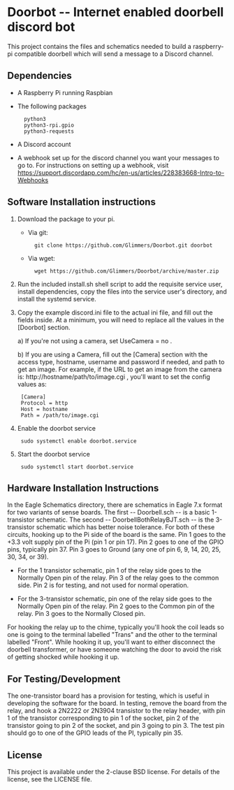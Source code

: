 Doorbot -- Internet enabled doorbell discord bot
================================================

This project contains the files and schematics needed to build a raspberry-pi compatible doorbell
which will send a message to a Discord channel.

Dependencies
------------

* A Raspberry Pi running Raspbian
* The following packages

        python3
        python3-rpi.gpio
        python3-requests

* A Discord account
* A webhook set up for the discord channel you want your messages to go to. For instructions on
      setting up a webhook, visit
      https://support.discordapp.com/hc/en-us/articles/228383668-Intro-to-Webhooks

Software Installation instructions
----------------------------------

1. Download the package to your pi.

    * Via git: 

            git clone https://github.com/Glimmers/Doorbot.git doorbot

    * Via wget:

            wget https://github.com/Glimmers/Doorbot/archive/master.zip

2. Run the included install.sh shell script to add the requisite service user, install dependencies,
copy the files into the service user's directory, and install the systemd service.

3. Copy the example discord.ini file to the actual ini file, and fill out the fields inside. At a
minimum, you will need to replace all the values in the [Doorbot] section.

    a) If you're not using a camera, set UseCamera = no .

    b) If you are using a Camera, fill out the [Camera] section with the access type, hostname,
    username and password if needed, and path to get an image. For example, if the URL to get an image
    from the camera is: http://hostname/path/to/image.cgi , you'll want to set the config values as:

        [Camera]
        Protocol = http
        Host = hostname
        Path = /path/to/image.cgi

4. Enable the doorbot service
    
        sudo systemctl enable doorbot.service

5. Start the doorbot service

        sudo systemctl start doorbot.service
   

Hardware Installation Instructions
----------------------------------

In the Eagle Schematics directory, there are schematics in Eagle 7.x format for two variants of sense
boards. The first -- Doorbell.sch -- is a basic 1-transistor schematic. The second --
DoorbellBothRelayBJT.sch -- is the 3-transistor schematic which has better noise tolerance. For both of
these circuits, hooking up to the Pi side of the board is the same. Pin 1 goes to the +3.3 volt supply
pin of the Pi (pin 1 or pin 17). Pin 2 goes to one of the GPIO pins, typically pin 37. Pin 3 goes to
Ground (any one of pin 6, 9, 14, 20, 25, 30, 34, or 39).

* For the 1 transistor schematic, pin 1 of the relay side goes to the Normally Open pin of the
  relay. Pin 3 of the relay goes to the common side. Pin 2 is for testing, and not used for normal
  operation.

* For the 3-transistor schematic, pin one of the relay side goes to the Normally Open pin of the
  relay. Pin 2 goes to the Common pin of the relay. Pin 3 goes to the Normally Closed pin.

For hooking the relay up to the chime, typically you'll hook the coil leads so one is going to the
terminal labelled "Trans" and the other to the terminal labelled "Front". While hooking it up, you'll
want to either disconnect the doorbell transformer, or have someone watching the door to
avoid the risk of getting shocked while hooking it up.

For Testing/Development
-----------------------

The one-transistor board has a provision for testing, which is useful in developing the software for
the board. In testing, remove the board from the relay, and hook a 2N2222 or 2N3904 transistor to the
relay header, with pin 1 of the transistor corresponding to pin 1 of the socket, pin 2 of the
transistor going to pin 2 of the socket, and pin 3 going to pin 3. The test pin should go to one of the
GPIO leads of the PI, typically pin 35.

License
-------

This project is available under the 2-clause BSD license. For details of the license, see the LICENSE file.

